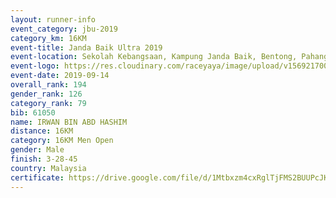 ```yaml
---
layout: runner-info 
event_category: jbu-2019 
category_km: 16KM 
event-title: Janda Baik Ultra 2019
event-location: Sekolah Kebangsaan, Kampung Janda Baik, Bentong, Pahang, Malaysia 
event-logo: https://res.cloudinary.com/raceyaya/image/upload/v1569217009/logo/janda-baik_vch1pc.jpg 
event-date: 2019-09-14 
overall_rank: 194
gender_rank: 126
category_rank: 79
bib: 61050
name: IRWAN BIN ABD HASHIM
distance: 16KM
category: 16KM Men Open
gender: Male
finish: 3-28-45
country: Malaysia
certificate: https://drive.google.com/file/d/1Mtbxzm4cxRglTjFMS2BUUPcJKe_i3aWP/view?usp=sharing
---
```

